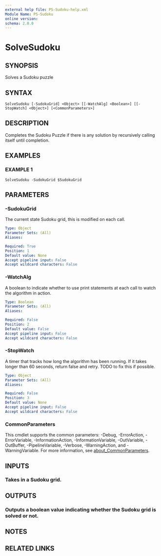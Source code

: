 ```yaml
---
external help file: PS-Sudoku-help.xml
Module Name: PS-Sudoku
online version:
schema: 2.0.0
---
```


# SolveSudoku

## SYNOPSIS
Solves a Sudoku puzzle

## SYNTAX

```
SolveSudoku [-SudokuGrid] <Object> [[-WatchAlg] <Boolean>] [[-StopWatch] <Object>] [<CommonParameters>]
```

## DESCRIPTION
Completes the Sudoku Puzzle if there is any solution by recursively calling itself until completion.

## EXAMPLES

### EXAMPLE 1
```
SolveSudoku -SudokuGrid $SudokuGrid
```

## PARAMETERS

### -SudokuGrid
The current state Sudoku grid, this is modified on each call.

```yaml
Type: Object
Parameter Sets: (All)
Aliases:

Required: True
Position: 1
Default value: None
Accept pipeline input: False
Accept wildcard characters: False
```

### -WatchAlg
A boolean to indicate whether to use print statements at each call to watch the algorithm in action.

```yaml
Type: Boolean
Parameter Sets: (All)
Aliases:

Required: False
Position: 2
Default value: False
Accept pipeline input: False
Accept wildcard characters: False
```

### -StopWatch
A timer that tracks how long the algorithm has been running.
If it takes longer than 60 seconds, return false and retry.
TODO to fix this if possible.

```yaml
Type: Object
Parameter Sets: (All)
Aliases:

Required: False
Position: 3
Default value: None
Accept pipeline input: False
Accept wildcard characters: False
```

### CommonParameters
This cmdlet supports the common parameters: -Debug, -ErrorAction, -ErrorVariable, -InformationAction, -InformationVariable, -OutVariable, -OutBuffer, -PipelineVariable, -Verbose, -WarningAction, and -WarningVariable. For more information, see [about_CommonParameters](http://go.microsoft.com/fwlink/?LinkID=113216).

## INPUTS

### Takes in a Sudoku grid.
## OUTPUTS

### Outputs a boolean value indicating whether the Sudoku grid is solved or not.
## NOTES

## RELATED LINKS
